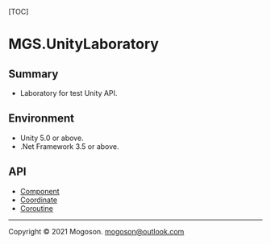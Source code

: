 [TOC]
# MGS.UnityLaboratory
## Summary
- Laboratory for test Unity API.

## Environment
- Unity 5.0 or above.
- .Net Framework 3.5 or above.

## API

- [Component](./Attachment/README/MGS.UnityAPI.Component.md)
- [Coordinate](./Attachment/README/MGS.UnityAPI.Coordinate.md)
- [Coroutine](./Attachment/README/MGS.UnityAPI.Coroutine.md)

------

Copyright © 2021 Mogoson.	mogoson@outlook.com